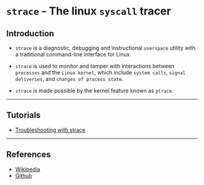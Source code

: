 # `strace` - The linux `syscall` tracer

## Introduction

* `strace` is a diagnostic, debugging and instructional `userspace` utility with a traditional command-line interface for Linux. 

* `strace` is used to monitor and tamper with interactions between `processes` and the `Linux kernel`, which include `system calls`, `signal deliveries`, and `changes of process state`. 

* `strace` is made possible by the kernel feature known as `ptrace`.

---

## Tutorials

* [Troubleshooting with strace](https://www.tecmint.com/strace-commands-for-troubleshooting-and-debugging-linux/)

---

## References

* [Wikipedia](https://en.wikipedia.org/wiki/Strace)
* [Github](https://github.com/strace/strace)





